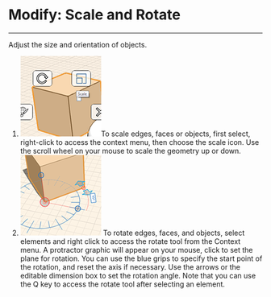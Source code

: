 # Modify: Scale and Rotate

----

Adjust the size and orientation of objects.

1. ![](Images/GUID-AB446385-86F1-45AC-8261-8DB397A4C45B-low.png)To scale edges, faces or objects, first select, right-click to access the context menu, then choose the scale icon. Use the scroll wheel on your mouse to scale the geometry up or down.
2. ![](Images/GUID-F1520AC1-91F0-4223-8111-B8224086DBC3-low.png) To rotate edges, faces, and objects, select elements and right click to access the rotate tool from the Context menu. A protractor graphic will appear on your mouse, click to set the plane for rotation. You can use the blue grips to specify the start point of the rotation, and reset the axis if necessary. Use the arrows or the editable dimension box to set the rotation angle. Note that you can use the Q key to access the rotate tool after selecting an element.
